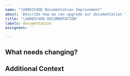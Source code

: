 ```yaml
---
name: "\U0001F4DD Documentation Improvement"
about: 'Describe how we can upgrade our documentation '
title: "\U0001F4DD DOCUMENTATION"
labels: documentation
assignees: ''

---
```


## What needs changing? 

## Additional Context
